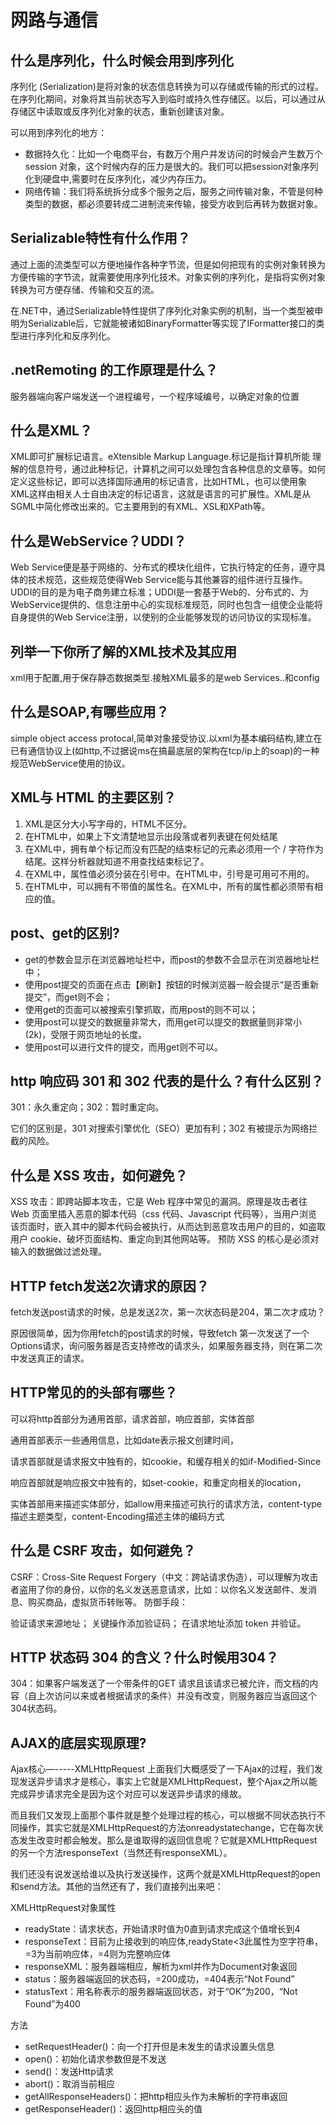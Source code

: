 # 网路与通信

## 什么是序列化，什么时候会用到序列化

序列化 (Serialization)是将对象的状态信息转换为可以存储或传输的形式的过程。在序列化期间，对象将其当前状态写入到临时或持久性存储区。以后，可以通过从存储区中读取或反序列化对象的状态，重新创建该对象。

可以用到序列化的地方：

- 数据持久化：比如一个电商平台，有数万个用户并发访问的时候会产生数万个session 对象，这个时候内存的压力是很大的。我们可以把session对象序列化到硬盘中,需要时在反序列化，减少内存压力。
- 网络传输：我们将系统拆分成多个服务之后，服务之间传输对象，不管是何种类型的数据，都必须要转成二进制流来传输，接受方收到后再转为数据对象。

## Serializable特性有什么作用？

通过上面的流类型可以方便地操作各种字节流，但是如何把现有的实例对象转换为方便传输的字节流，就需要使用序列化技术。对象实例的序列化，是指将实例对象转换为可方便存储、传输和交互的流。

在.NET中，通过Serializable特性提供了序列化对象实例的机制，当一个类型被申明为Serializable后，它就能被诸如BinaryFormatter等实现了IFormatter接口的类型进行序列化和反序列化。

## .netRemoting 的工作原理是什么？

服务器端向客户端发送一个进程编号，一个程序域编号，以确定对象的位置

## 什么是XML？

XML即可扩展标记语言。eXtensible Markup Language.标记是指计算机所能 理解的信息符号，通过此种标记，计算机之间可以处理包含各种信息的文章等。如何定义这些标记，即可以选择国际通用的标记语言，比如HTML，也可以使用象XML这样由相关人士自由决定的标记语言，这就是语言的可扩展性。XML是从SGML中简化修改出来的。它主要用到的有XML、XSL和XPath等。

## 什么是WebService？UDDI？

Web Service便是基于网络的、分布式的模块化组件，它执行特定的任务，遵守具体的技术规范，这些规范使得Web Service能与其他兼容的组件进行互操作。UDDI的目的是为电子商务建立标准；UDDI是一套基于Web的、分布式的、为WebService提供的、信息注册中心的实现标准规范，同时也包含一组使企业能将自身提供的Web Service注册，以使别的企业能够发现的访问协议的实现标准。

## 列举一下你所了解的XML技术及其应用

xml用于配置,用于保存静态数据类型.接触XML最多的是web Services..和config

## 什么是SOAP,有哪些应用？

simple object access protocal,简单对象接受协议.以xml为基本编码结构,建立在已有通信协议上(如http,不过据说ms在搞最底层的架构在tcp/ip上的soap)的一种规范WebService使用的协议。

## XML与 HTML 的主要区别？

1. XML是区分大小写字母的，HTML不区分。
2. 在HTML中，如果上下文清楚地显示出段落或者列表键在何处结尾
3. 在XML中，拥有单个标记而没有匹配的结束标记的元素必须用一个 / 字符作为结尾。这样分析器就知道不用查找结束标记了。
4. 在XML中，属性值必须分装在引号中。在HTML中，引号是可用可不用的。
5. 在HTML中，可以拥有不带值的属性名。在XML中，所有的属性都必须带有相应的值。

## post、get的区别?

- get的参数会显示在浏览器地址栏中，而post的参数不会显示在浏览器地址栏中；
- 使用post提交的页面在点击【刷新】按钮的时候浏览器一般会提示“是否重新提交”，而get则不会；
- 使用get的页面可以被搜索引擎抓取，而用post的则不可以；
- 使用post可以提交的数据量非常大，而用get可以提交的数据量则非常小(2k)，受限于网页地址的长度。
- 使用post可以进行文件的提交，而用get则不可以。

## http 响应码 301 和 302 代表的是什么？有什么区别？

301：永久重定向；302：暂时重定向。

它们的区别是，301 对搜索引擎优化（SEO）更加有利；302 有被提示为网络拦截的风险。

## 什么是 XSS 攻击，如何避免？

XSS 攻击：即跨站脚本攻击，它是 Web 程序中常见的漏洞。原理是攻击者往 Web 页面里插入恶意的脚本代码（css 代码、Javascript 代码等），当用户浏览该页面时，嵌入其中的脚本代码会被执行，从而达到恶意攻击用户的目的，如盗取用户 cookie、破坏页面结构、重定向到其他网站等。 预防 XSS 的核心是必须对输入的数据做过滤处理。

## HTTP fetch发送2次请求的原因？

fetch发送post请求的时候，总是发送2次，第一次状态码是204，第二次才成功？

原因很简单，因为你用fetch的post请求的时候，导致fetch 第一次发送了一个Options请求，询问服务器是否支持修改的请求头，如果服务器支持，则在第二次中发送真正的请求。

## HTTP常见的的头部有哪些？

可以将http首部分为通用首部，请求首部，响应首部，实体首部

通用首部表示一些通用信息，比如date表示报文创建时间，

请求首部就是请求报文中独有的，如cookie，和缓存相关的如if-Modified-Since

响应首部就是响应报文中独有的，如set-cookie，和重定向相关的location，

实体首部用来描述实体部分，如allow用来描述可执行的请求方法，content-type描述主题类型，content-Encoding描述主体的编码方式

## 什么是 CSRF 攻击，如何避免？

CSRF：Cross-Site Request Forgery（中文：跨站请求伪造），可以理解为攻击者盗用了你的身份，以你的名义发送恶意请求，比如：以你名义发送邮件、发消息、购买商品，虚拟货币转账等。 防御手段：

验证请求来源地址； 关键操作添加验证码； 在请求地址添加 token 并验证。

## HTTP 状态码 304 的含义？什么时候用304？

304：如果客户端发送了一个带条件的GET 请求且该请求已被允许，而文档的内容（自上次访问以来或者根据请求的条件）并没有改变，则服务器应当返回这个304状态码。

## AJAX的底层实现原理?

Ajax核心—-----XMLHttpRequest
上面我们大概感受了一下Ajax的过程，我们发现发送异步请求才是核心，事实上它就是XMLHttpRequest，整个Ajax之所以能完成异步请求完全是因为这个对应可以发送异步请求的缘故。

而且我们又发现上面那个事件就是整个处理过程的核心，可以根据不同状态执行不同操作，其实它就是XMLHttpRequest的方法onreadystatechange，它在每次状态发生改变时都会触发。那么是谁取得的返回信息呢？它就是XMLHttpRequest的另一个方法responseText（当然还有responseXML）。

我们还没有说发送给谁以及执行发送操作，这两个就是XMLHttpRequest的open和send方法。其他的当然还有了，我们直接列出来吧：

XMLHttpRequest对象属性

- readyState：请求状态，开始请求时值为0直到请求完成这个值增长到4
- responseText：目前为止接收到的响应体,readyState<3此属性为空字符串，=3为当前响应体，=4则为完整响应体
- responseXML：服务器端相应，解析为xml并作为Document对象返回
- status：服务器端返回的状态码，=200成功，=404表示“Not Found”
- statusText：用名称表示的服务器端返回状态，对于“OK”为200，“Not Found”为400

方法

- setRequestHeader()：向一个打开但是未发生的请求设置头信息
- open()：初始化请求参数但是不发送
- send()：发送Http请求
- abort()：取消当前相应
- getAllResponseHeaders()：把http相应头作为未解析的字符串返回
- getResponseHeader()：返回http相应头的值

